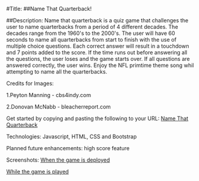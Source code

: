 #Title:
##Name That Quarterback!

##Description:
Name that quarterback is a quiz game that challenges the user to name quarterbacks from a period of 4 different decades. The decades range from the 1960's to the 2000's. The user will have 60 seconds to name all quarterbacks from start to finish with the use of multiple choice questions. Each correct answer will result in a touchdown and 7 points added to the score. If the time runs out before answering all the questions, the user loses and the game starts over. If all questions are answered correctly, the user wins. Enjoy the NFL primtime theme song whil attempting to name all the quarterbacks.

Credits for Images:

1.Peyton Manning - cbs4indy.com

2.Donovan McNabb - bleacherreport.com





Get started by copying and pasting the following to your URL: 
[Name That Quarterback](https:faithful-net.surge.sh)

Technologies:
Javascript, HTML, CSS and Bootstrap

Planned future enhancements:
high score feature

Screenshots:
[When the game is deployed](../name-that-quarterback/images/Screen%20Shot%202022-02-18%20at%209.40.44%20AM.png)

[While the game is played](../name-that-quarterback/images/Screen%20Shot%202022-02-18%20at%209.41.12%20AM.png)